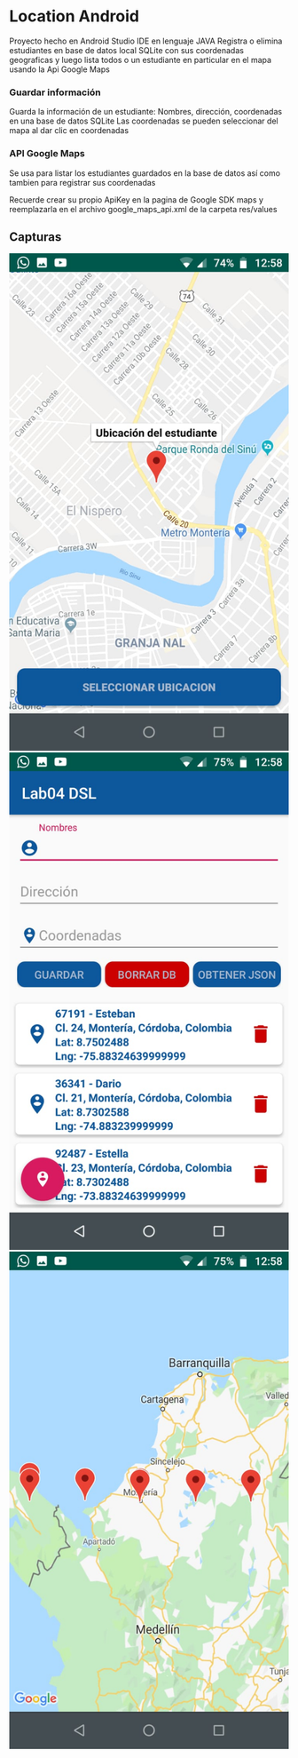 # Location Android
Proyecto hecho en Android Studio IDE en lenguaje JAVA
Registra o elimina estudiantes en base de datos local SQLite con sus coordenadas geograficas y luego lista todos o un estudiante en particular en el mapa usando la Api Google Maps
### Guardar información

Guarda la información de un estudiante: Nombres, dirección, coordenadas en una base de datos SQLite
Las coordenadas se pueden seleccionar del mapa al dar clic en coordenadas

 ### API Google Maps

Se usa para listar los estudiantes guardados en la base de datos así como tambien para registrar sus coordenadas

Recuerde crear su propio ApiKey en la pagina de Google SDK maps y reemplazarla en el archivo google_maps_api.xml de la carpeta res/values 

## Capturas
![Ejemplo 1](https://github.com/juanmar021/Location-android/blob/master/CAPTURAS/ej1.jpeg)
![Ejemplo 2](https://github.com/juanmar021/Location-android/blob/master/CAPTURAS/ej2.jpeg)
![Ejemplo 3](https://github.com/juanmar021/Location-android/blob/master/CAPTURAS/ej3.jpeg)
